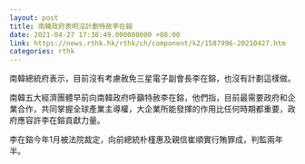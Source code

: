 ```yaml
---
layout: post
title: 南韓政府表明沒計劃特赦李在鎔
date: 2021-04-27 17:38:49.000000000 +08:00
link: https://news.rthk.hk/rthk/ch/component/k2/1587996-20210427.htm
categories: rthk
---
```


南韓總統府表示，目前沒有考慮赦免三星電子副會長李在鎔，也沒有計劃這樣做。

南韓五大經濟團體早前向南韓政府呼籲特赦李在鎔，他們指，目前最需要政府和企業合作，共同掌握全球產業主導權，大企業所能發揮的作用比任何時期都重要，政府應容許李在鎔貢獻力量。

李在鎔今年1月被法院裁定，向前總統朴槿惠及親信崔順實行賄罪成，判監兩年半。
